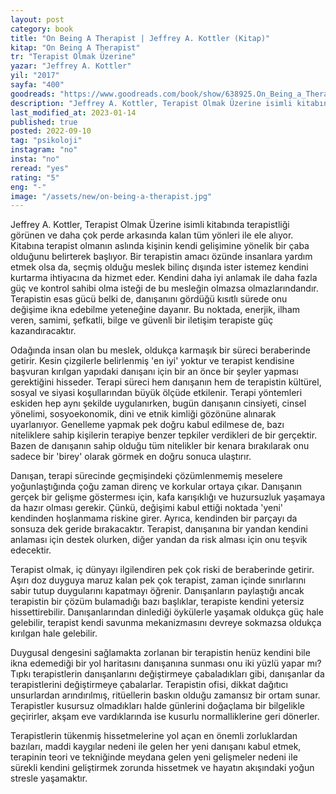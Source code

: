 ```yaml
---
layout: post
category: book
title: "On Being A Therapist | Jeffrey A. Kottler (Kitap)"
kitap: "On Being A Therapist"
tr: "Terapist Olmak Üzerine"
yazar: "Jeffrey A. Kottler"
yil: "2017"
sayfa: "400"
goodreads: "https://www.goodreads.com/book/show/638925.On_Being_a_Therapist"
description: "Jeffrey A. Kottler, Terapist Olmak Üzerine isimli kitabında terapistliği görünen ve daha çok perde arkasında kalan tüm yönleri ile ele alıyor. "
last_modified_at: 2023-01-14
published: true
posted: 2022-09-10
tag: "psikoloji"
instagram: "no"
insta: "no"
reread: "yes"
rating: "5"
eng: "-"
image: "/assets/new/on-being-a-therapist.jpg"
---
```


Jeffrey A. Kottler, Terapist Olmak Üzerine isimli kitabında terapistliği görünen ve daha çok perde arkasında kalan tüm yönleri ile ele alıyor. Kitabına terapist olmanın aslında kişinin kendi gelişimine yönelik bir çaba olduğunu belirterek başlıyor. Bir terapistin amacı özünde insanlara yardım etmek olsa da, seçmiş olduğu meslek bilinç dışında ister istemez kendini kurtarma ihtiyacına da hizmet eder. Kendini daha iyi anlamak ile daha fazla güç ve kontrol sahibi olma isteği de bu mesleğin olmazsa olmazlarındandır. Terapistin esas gücü belki de, danışanını gördüğü kısıtlı sürede onu değişime ikna edebilme yeteneğine dayanır. Bu noktada, enerjik, ilham veren, samimi, şefkatli, bilge ve güvenli bir iletişim terapiste güç kazandıracaktır. 

Odağında insan olan bu meslek, oldukça karmaşık bir süreci beraberinde getirir. Kesin çizgilerle belirlenmiş 'en iyi' yoktur ve terapist kendisine başvuran kırılgan yapıdaki danışanı için bir an önce bir şeyler yapması gerektiğini hisseder. Terapi süreci hem danışanın hem de terapistin kültürel, sosyal ve siyasi koşullarından büyük ölçüde etkilenir. Terapi yöntemleri eskiden hep aynı şekilde uygulanırken, bugün danışanın cinsiyeti, cinsel yönelimi, sosyoekonomik, dini ve etnik kimliği gözönüne alınarak uyarlanıyor. Genelleme yapmak pek doğru kabul edilmese de, bazı niteliklere sahip kişilerin terapiye benzer tepkiler verdikleri de bir gerçektir. Bazen de danışanın sahip olduğu tüm nitelikler bir kenara bırakılarak onu sadece bir 'birey' olarak görmek en doğru sonuca ulaştırır. 

Danışan, terapi sürecinde geçmişindeki çözümlenmemiş meselere yoğunlaştığında çoğu zaman direnç ve korkular ortaya çıkar. Danışanın gerçek bir gelişme göstermesı için, kafa karışıklığı ve huzursuzluk yaşamaya da hazır olması gerekir. Çünkü, değişimi kabul ettiği noktada 'yeni' kendinden hoşlanmama riskine girer. Ayrıca, kendinden bir parçayı da sonsuza dek geride bırakacaktır. Terapist, danışanına bir yandan kendini anlaması için destek olurken, diğer yandan da risk alması için onu teşvik edecektir. 

Terapist olmak, iç dünyayı ilgilendiren pek çok riski de beraberinde getirir. Aşırı doz duyguya maruz kalan pek çok terapist, zaman içinde sınırlarını sabir tutup duygularını kapatmayı öğrenir. Danışanların paylaştığı ancak terapistin bir çözüm bulamadığı bazı başlıklar, terapiste kendini yetersiz hissettirebilir. Danışanlarından dinlediği öykülerle yaşamak oldukça güç hale gelebilir, terapist kendi savunma mekanizmasını devreye sokmazsa oldukça kırılgan hale gelebilir. 

Duygusal dengesini sağlamakta zorlanan bir terapistin henüz kendini bile  ikna edemediği bir yol haritasını danışanına sunması onu iki yüzlü yapar mı? Tıpkı terapistlerin danışanlarını değiştirmeye çabaladıkları gibi, danışanlar da terapistlerini değiştirmeye çabalarlar. Terapistin ofisi, dikkat dağıtıcı unsurlardan arındırılmış, ritüellerin baskın olduğu zamansız bir ortam sunar. Terapistler kusursuz olmadıkları halde günlerini doğaçlama bir bilgelikle geçirirler, akşam eve vardıklarında ise kusurlu normalliklerine geri dönerler. 

Terapistlerin tükenmiş hissetmelerine yol açan en önemli zorluklardan bazıları, maddi kaygılar nedeni ile gelen her yeni danışanı kabul etmek, terapinin teori ve tekniğinde meydana gelen yeni gelişmeler nedeni ile sürekli kendini geliştirmek zorunda hissetmek ve hayatın akışındaki yoğun stresle yaşamaktır.

